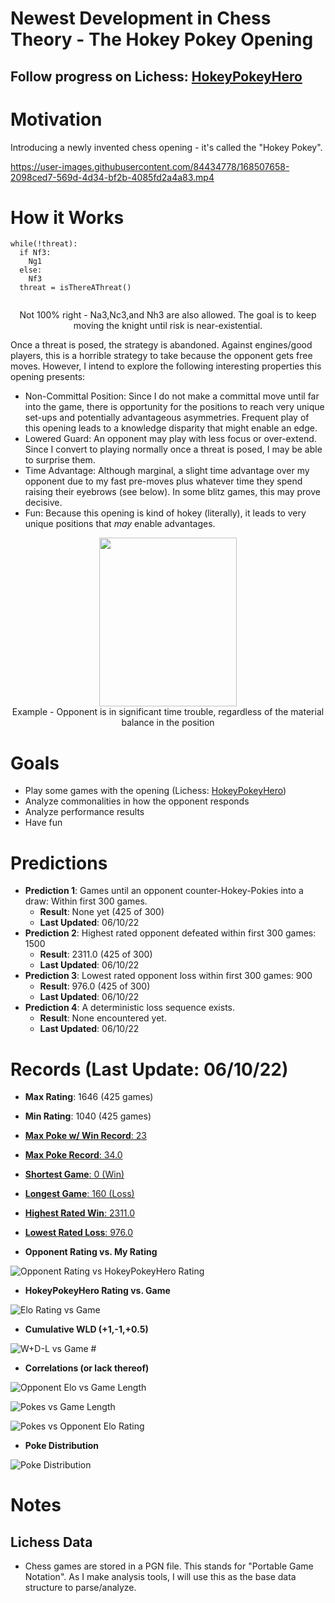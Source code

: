 # Newest Development in Chess Theory - The Hokey Pokey Opening
## Follow progress on Lichess: [HokeyPokeyHero](https://lichess.org/@/HokeyPokeyHero)
# Motivation
Introducing a newly invented chess opening - it's called the "Hokey Pokey". 

https://user-images.githubusercontent.com/84434778/168507658-2098ced7-569d-4d34-bf2b-4085fd2a4a83.mp4

# How it Works
```
while(!threat):
  if Nf3:
    Ng1
  else:
    Nf3
  threat = isThereAThreat()
   
```
<p align="center">Not 100% right - Na3,Nc3,and Nh3 are also allowed. The goal is to keep moving the knight until risk is near-existential.</p>

Once a threat is posed, the strategy is abandoned. Against engines/good players, this is a horrible strategy to take because the opponent gets free moves. However, I intend to explore the following interesting properties this opening presents:
- Non-Committal Position: Since I do not make a committal move until far into the game, there is opportunity for the positions to reach very unique set-ups and potentially advantageous asymmetries. Frequent play of this opening leads to a knowledge disparity that might enable an edge.
- Lowered Guard: An opponent may play with less focus or over-extend. Since I convert to playing normally once a threat is posed, I may be able to surprise them.
- Time Advantage: Although marginal, a slight time advantage over my opponent due to my fast pre-moves plus whatever time they spend raising their eyebrows (see below). In some blitz games, this may prove decisive.
- Fun: Because this opening is kind of hokey (literally), it leads to very unique positions that *may* enable advantages.
<p align="center"><img width=220 height=270 src=https://user-images.githubusercontent.com/84434778/169719125-44f0e78d-00a1-4b00-ad83-adf8d38ecbe7.png><br>
  Example - Opponent is in significant time trouble, regardless of the material balance in the position</p>


# Goals
- Play some games with the opening (Lichess: [HokeyPokeyHero](https://lichess.org/@/HokeyPokeyHero))
- Analyze commonalities in how the opponent responds 
- Analyze performance results
- Have fun
# Predictions
- **Prediction 1**: Games until an opponent counter-Hokey-Pokies into a draw: Within first 300 games.
  - **Result**: None yet (425 of 300)
  - **Last Updated**: 06/10/22
- **Prediction 2**: Highest rated opponent defeated within first 300 games: 1500
  - **Result**: 2311.0 (425 of 300)
  - **Last Updated**: 06/10/22
- **Prediction 3**: Lowest rated opponent loss within first 300 games: 900
  - **Result**: 976.0 (425 of 300)
  - **Last Updated**: 06/10/22
- **Prediction 4**: A deterministic loss sequence exists.
  - **Result**: None encountered yet.
  - **Last Updated**: 06/10/22



# Records (Last Update: 06/10/22)
  - **Max Rating**: 1646 (425 games)
  - **Min Rating**: 1040 (425 games)
  - <a href=https://lichess.org/IzSMbpTY>**Max Poke w/ Win Record**: 23</a>
  - <a href=https://lichess.org/UTc9KIXJ>**Max Poke Record**: 34.0</a>
  - <a href=https://lichess.org/uJ4TD3r4>**Shortest Game**: 0 (Win)</a>
  - <a href=https://lichess.org/hxJhZhah>**Longest Game**: 160 (Loss)</a>
  - <a href=https://lichess.org/qpUAMkG6>**Highest Rated Win**: 2311.0</a>
  - <a href=https://lichess.org/CnTGE0pW>**Lowest Rated Loss**: 976.0</a>

- **Opponent Rating vs. My Rating**

![Opponent Rating vs  HokeyPokeyHero Rating](https://user-images.githubusercontent.com/84434778/173174149-ae16598b-c753-49c4-9531-79cca6ec0b82.png)



- **HokeyPokeyHero Rating vs. Game**
 

![Elo Rating vs  Game](https://user-images.githubusercontent.com/84434778/173174161-42974b2c-796f-4e59-a2f8-0e7a2f7b1719.png)



- **Cumulative WLD (+1,-1,+0.5)**


![W+D-L vs  Game #](https://user-images.githubusercontent.com/84434778/173174167-9d23d130-d203-47cd-a3a6-aef6864b66cb.png)



- **Correlations (or lack thereof)**

![Opponent Elo vs  Game Length](https://user-images.githubusercontent.com/84434778/173174169-432b441b-bc21-4646-986b-2b06a6c0156a.png)

![Pokes vs  Game Length](https://user-images.githubusercontent.com/84434778/173174180-7c4359bd-537c-4d7c-b1e9-0b42044c71ea.png)

![Pokes vs  Opponent Elo Rating](https://user-images.githubusercontent.com/84434778/173174188-0f790207-3dae-45d0-8479-04cd6178e09f.png)


- **Poke Distribution**

![Poke Distribution](https://user-images.githubusercontent.com/84434778/173174173-58d8a515-6aa1-4c74-8a98-7cc126524328.png)




# Notes
## Lichess Data
- Chess games are stored in a PGN file. This stands for "Portable Game Notation". As I make analysis tools, I will use this as the base data structure to parse/analyze.

